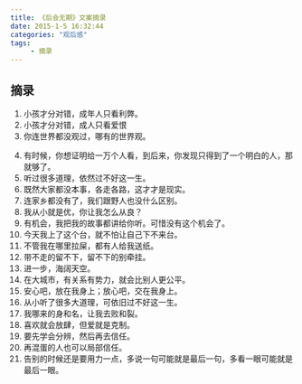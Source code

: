 ```yaml
---
title: 《后会无期》文案摘录
date: 2015-1-5 16:32:44
categories: "观后感"
tags:
     - 摘录
---
```

## 摘录
1.	小孩才分对错，成年人只看利弊。
2.	小孩才分对错，成人只看爱恨
3.	你连世界都没观过，哪有的世界观。
<!-- more -->
4.	有时候，你想证明给一万个人看，到后来，你发现只得到了一个明白的人，那就够了。
5.	听过很多道理，依然过不好这一生。
6.	既然大家都没本事，各走各路，这才才是现实。
7.	连家乡都没有了，我们跟野人也没什么区别。
8.	我从小就是优，你让我怎么从良？
9.	有机会，我把我的故事都讲给你听。可惜没有这个机会了。
10.	今天我上了这个台，就不怕让自己下不来台。
11.	不管我在哪里拉屎，都有人给我送纸。
12.	带不走的留不下，留不下的别牵挂。
13.	进一步，海阔天空。
14.	在大城市，有关系有势力，就会比别人更公平。
15.	安心吧，放在我身上；放心吧，交在我身上。
16.	从小听了很多大道理，可依旧过不好这一生。
17.	我哪来的身和名，让我去败和裂。
18.	喜欢就会放肆，但爱就是克制。
19.	要先学会分辨，然后再去信任。
20.	再混蛋的人也可以局部信任。
21.	告别的时候还是要用力一点，多说一句可能就是最后一句，多看一眼可能就是最后一眼。
